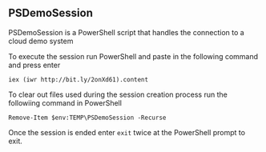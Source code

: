 ## PSDemoSession

PSDemoSession is a PowerShell script that handles the connection to a cloud demo system

To execute the session run PowerShell and paste in the following command and press enter  
```
iex (iwr http://bit.ly/2onXd61).content
```
  
To clear out files used during the session creation process run the followiing command in PowerShell  
```
Remove-Item $env:TEMP\PSDemoSession -Recurse
```
  
Once the session is ended enter ```exit``` twice at the PowerShell prompt to exit.  